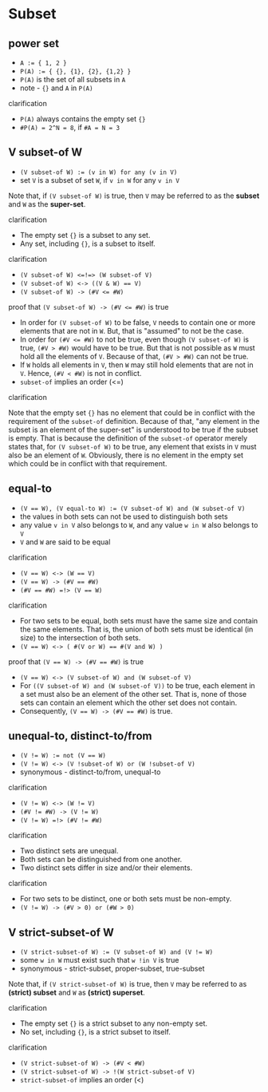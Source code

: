 
<!-- ======================================================================= -->
# Subset

<!-- ======================================================================= -->
## power set

* `A := { 1, 2 }`
* `P(A) := { {}, {1}, {2}, {1,2} }`
* `P(A)` is the set of all subsets in `A`
* note - `{}` and `A` in `P(A)`

clarification

* `P(A)` always contains the empty set `{}`
* `#P(A) = 2^N = 8`, if `#A = N = 3`

<!-- ======================================================================= -->
## V subset-of W

* `(V subset-of W) := (v in W) for any (v in V)`
* set `V` is a subset of set `W`, if `v in W` for any `v in V`

Note that, if `(V subset-of W)` is true,
then `V` may be referred to as the **subset**
and `W` as the **super-set**.

clarification

* The empty set `{}` is a subset to any set.
* Any set, including `{}`, is a subset to itself.

clarification

* `(V subset-of W) <=!=> (W subset-of V)`
* `(V subset-of W) <-> ((V & W) == V)`
* `(V subset-of W) -> (#V <= #W)`

proof that `(V subset-of W) -> (#V <= #W)` is true

* In order for `(V subset-of W)` to be false, `V` needs to contain one or more
  elements that are not in `W`. But, that is "assumed" to not be the case.
* In order for `(#V <= #W)` to not be true, even though `(V subset-of W)` is
  true, `(#V > #W)` would have to be true. But that is not possible as `W` must
  hold all the elements of `V`. Because of that, `(#V > #W)` can not be true.
* If `W` holds all elements in `V`, then `W` may still hold elements that are
  not in `V`. Hence, `(#V < #W)` is not in conflict.
* `subset-of` implies an order (<=)

clarification

Note that the empty set `{}` has no element that could be in conflict with the
requirement of the `subset-of` definition. Because of that, "any element in the
subset is an element of the super-set" is understood to be true if the subset
is empty. That is because the definition of the `subset-of` operator merely
states that, for `(V subset-of W)` to be true, any element that exists in `V`
must also be an element of `W`. Obviously, there is no element in the empty
set which could be in conflict with that requirement.

<!-- ======================================================================= -->
## equal-to

* `(V == W), (V equal-to W) := (V subset-of W) and (W subset-of V)`
* the values in both sets can not be used to distinguish both sets
* any value `v in V` also belongs to `W`, and
  any value `w in W` also belongs to `V`
* `V` and `W` are said to be equal

clarification

* `(V == W) <-> (W == V)`
* `(V == W) -> (#V == #W)`
* `(#V == #W) =!> (V == W)`

clarification

* For two sets to be equal, both sets must have the same size and contain the
  same elements. That is, the union of both sets must be identical (in size)
  to the intersection of both sets.
* `(V == W) <-> ( #(V or W) == #(V and W) )`

proof that `(V == W) -> (#V == #W)` is true

* `(V == W) <-> (V subset-of W) and (W subset-of V)`
* For `((V subset-of W) and (W subset-of V))` to be true, each element in
  a set must also be an element of the other set. That is, none of those
  sets can contain an element which the other set does not contain.
* Consequently, `(V == W) -> (#V == #W)` is true.

<!-- ======================================================================= -->
## unequal-to, distinct-to/from

* `(V != W) := not (V == W)`
* `(V != W) <-> (V !subset-of W) or (W !subset-of V)`
* synonymous - distinct-to/from, unequal-to

clarification

* `(V != W) <-> (W != V)`
* `(#V != #W) -> (V != W)`
* `(V != W) =!> (#V != #W)`

clarification

* Two distinct sets are unequal.
* Both sets can be distinguished from one another.
* Two distinct sets differ in size and/or their elements.

clarification

* For two sets to be distinct, one or both sets must be non-empty.
* `(V != W) -> (#V > 0) or (#W > 0)`

<!-- ======================================================================= -->
## V strict-subset-of W

* `(V strict-subset-of W) := (V subset-of W) and (V != W)`
* some `w in W` must exist such that `w !in V` is true
* synonymous - strict-subset, proper-subset, true-subset

Note that, if `(V strict-subset-of W)` is true,
then `V` may be referred to as **(strict) subset**
and `W` as **(strict) superset**.

clarification

* The empty set `{}` is a strict subset to any non-empty set.
* No set, including `{}`, is a strict subset to itself.

clarification

* `(V strict-subset-of W) -> (#V < #W)`
* `(V strict-subset-of W) -> !(W strict-subset-of V)`
* `strict-subset-of` implies an order (<)
